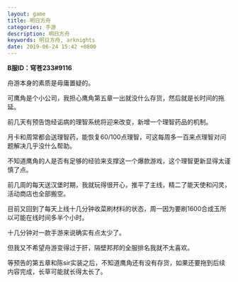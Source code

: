 ```yaml
---
layout: game
title: 明日方舟
categories: 手游
description: 明日方舟
keywords: 明日方舟, arknights
date: 2019-06-24 15:42 +0800
---
```


**B服ID：穹苍233#9116**

舟游本身的素质是毋庸置疑的。

可鹰角是个小公司，我担心鹰角第五章一出就没什么存货，然后就是长时间的拖延。

前几天有预告饱经诟病的理智系统将迎来改变，新增一个理智药品的机制。

月卡和周常都会送理智药，能恢复60/100点理智，可这每周多一百来点理智对问题解决几乎没什么帮助。

不知道鹰角的人是否有足够的经验来支撑这一个爆款游戏，这个理智更新显得太谨慎了点。

前几周的每天送汉堡时期，我就玩得很开心，推平了主线，精二了能天使和闪灵，活动商店也全部搬空。

目前又回到了每天上线十几分钟收菜刷材料的状态，周一因为要刷1600合成玉所以可能在线时间多半个小时。

十几分钟对一款手游来说确实有点太少了。

但我又不希望舟游变得过于肝，隔壁邦邦的全服排名我就不太喜欢。

等预告的第五章和陈sir实装之后，不知道鹰角还有没有存货，如果还要拖到后续内容完成，长草可能就长得太长了。
